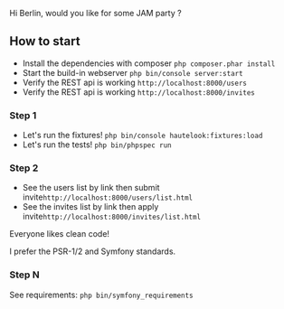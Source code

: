 Hi Berlin, would you like for some JAM party ? 

 ## How to start ##
- Install the dependencies with composer ```php composer.phar install```
- Start the build-in webserver ```php bin/console server:start```
- Verify the REST api is working ```http://localhost:8000/users```
- Verify the REST api is working ```http://localhost:8000/invites```

### Step 1 ###
- Let's run the fixtures! ```php bin/console hautelook:fixtures:load```
- Let's run the tests! ```php bin/phpspec run```

### Step 2 ###
- See the users list by link then submit invite```http://localhost:8000/users/list.html```
- See the invites list by link then apply invite```http://localhost:8000/invites/list.html```

Everyone likes clean code!

I prefer the PSR-1/2 and Symfony standards.

### Step N ###
See requirements: ```php bin/symfony_requirements```
 

